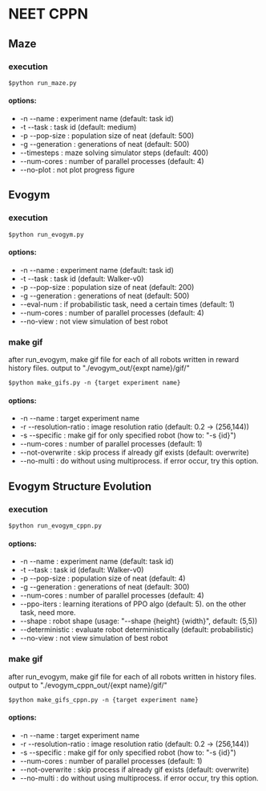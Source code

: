 # NEET CPPN


## Maze
### execution
```
$python run_maze.py
```
#### options:
- -n --name       : experiment name (default: task id)
- -t --task       : task id (default: medium)
- -p --pop-size   : population size of neat (default: 500)
- -g --generation : generations of neat (default: 500)
- --timesteps     : maze solving simulator steps (default: 400)
- --num-cores     : number of parallel processes (default: 4)
- --no-plot       : not plot progress figure


## Evogym
### execution
```
$python run_evogym.py
```
#### options:
- -n --name       : experiment name (default: task id)
- -t --task       : task id (default: Walker-v0)
- -p --pop-size   : population size of neat (default: 200)
- -g --generation : generations of neat (default: 500)
- --eval-num      : if probabilistic task, need a certain times (default: 1)
- --num-cores     : number of parallel processes (default: 4)
- --no-view       : not view simulation of best robot

### make gif
after run_evogym, make gif file for each of all robots written in reward history files.
output to "./evogym_out/{expt name}/gif/"
```
$python make_gifs.py -n {target experiment name}
```
#### options:
- -n --name             : target experiment name
- -r --resolution-ratio : image resolution ratio (default: 0.2 -> (256,144))
- -s --specific         : make gif for only specified robot (how to: "-s {id}")
- --num-cores           : number of parallel processes (default: 1)
- --not-overwrite       : skip process if already gif exists (default: overwrite)
- --no-multi            : do without using multiprocess. if error occur, try this option.


## Evogym Structure Evolution
### execution
```
$python run_evogym_cppn.py
```
#### options:
- -n --name       : experiment name (default: task id)
- -t --task       : task id (default: Walker-v0)
- -p --pop-size   : population size of neat (default: 4)
- -g --generation : generations of neat (default: 300)
- --num-cores     : number of parallel processes (default: 4)
- --ppo-iters     : learning iterations of PPO algo (default: 5). on the other task, need more.
- --shape         : robot shape (usage: "--shape {height} {width}", default: (5,5))
- --deterministic : evaluate robot deterministically (default: probabilistic)
- --no-view       : not view simulation of best robot

### make gif
after run_evogym, make gif file for each of all robots written in history files.
output to "./evogym_cppn_out/{expt name}/gif/"
```
$python make_gifs_cppn.py -n {target experiment name}
```
#### options:
- -n --name             : target experiment name
- -r --resolution-ratio : image resolution ratio (default: 0.2 -> (256,144))
- -s --specific         : make gif for only specified robot (how to: "-s {id}")
- --num-cores           : number of parallel processes (default: 1)
- --not-overwrite       : skip process if already gif exists (default: overwrite)
- --no-multi            : do without using multiprocess. if error occur, try this option.
